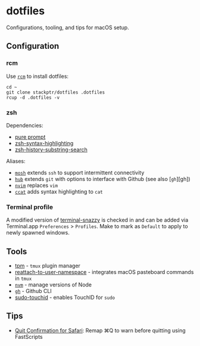 # dotfiles

Configurations, tooling, and tips for macOS setup.

## Configuration

### rcm

Use [`rcm`][rcm] to install dotfiles:

```
cd ~
git clone stackptr/dotfiles .dotfiles
rcup -d .dotfiles -v
```

### zsh

Dependencies:
- [pure prompt][pure]
- [zsh-syntax-highlighting][zsh-highlight]
- [zsh-history-substring-search][zsh-search]

Aliases:
- [`mosh`][mosh] extends `ssh` to support intermittent connectivity
- [`hub`][hub] extends `git` with options to interface with Github (see also [`gh`][gh])
- [`nvim`][neovim] replaces `vim`
- [`ccat`][ccat] adds syntax highlighting to `cat`

### Terminal profile

A modified version of [terminal-snazzy][snazzy] is checked in and can be added via Terminal.app `Preferences` > `Profiles`. Make to mark as `Default` to apply to newly spawned windows.

## Tools

- [tpm][tpm] - `tmux` plugin manager
- [reattach-to-user-namespace][tmux-reattach] - integrates macOS pasteboard commands in `tmux`
- [`nvm`][nvm] - manage versions of Node
- [`gh`][gh-cli] - Github CLI
- [sudo-touchid][sudo-touchid] - enables TouchID for `sudo`

## Tips

- [Quit Confirmation for Safari][quit-safari]: Remap ⌘Q to warn before quitting using FastScripts

[rcm]: https://github.com/thoughtbot/rcm
[pure]: https://github.com/sindresorhus/pure
[zsh-highlight]: https://github.com/zsh-users/zsh-syntax-highlighting
[zsh-search]: https://github.com/zsh-users/zsh-history-substring-search
[mosh]: https://mosh.org
[hub]: https://hub.github.com
[gh-cli]: https://github.com/cli/cli
[neovim]: https://neovim.io
[ccat]: https://github.com/jingweno/ccat
[snazzy]: https://github.com/sindresorhus/terminal-snazzy
[tpm]: https://github.com/tmux-plugins/tpm
[tmux-reattach]: https://github.com/ChrisJohnsen/tmux-MacOSX-pasteboard
[nvm]: https://github.com/nvm-sh/nvm
[sudo-touchid]: https://github.com/artginzburg/sudo-touchid#readme
[quit-safari]: https://daringfireball.net/2020/01/quit_confirmation_for_safari_on_macos
